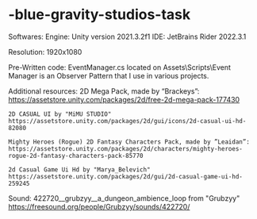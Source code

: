 # -blue-gravity-studios-task


Softwares:
	Engine: Unity version 2021.3.2f1
	IDE: JetBrains Rider 2022.3.1


Resolution:
	1920x1080

Pre-Written code:
	EventManager.cs located on Assets\Scripts\Event Manager  is an Observer Pattern that I use in various projects.


Additional resources:
	2D Mega Pack, made by “Brackeys”: 
	https://assetstore.unity.com/packages/2d/free-2d-mega-pack-177430
	
	2D CASUAL UI by "MiMU STUDIO"
	https://assetstore.unity.com/packages/2d/gui/icons/2d-casual-ui-hd-82080
	
	Mighty Heroes (Rogue) 2D Fantasy Characters Pack, made by ”Leaidan”:
	https://assetstore.unity.com/packages/2d/characters/mighty-heroes-rogue-2d-fantasy-characters-pack-85770
	
	2d Casual Game Ui Hd by "Marya_Belevich"	
	https://assetstore.unity.com/packages/2d/gui/2d-casual-game-ui-hd-259245
	
Sound:
422720__grubzyy__a_dungeon_ambience_loop from "Grubzyy"
https://freesound.org/people/Grubzyy/sounds/422720/

